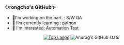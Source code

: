 

  ### ✨rongcho's GitHub✨

- 🔭I'm working on the part. : S/W QA
- 🌱 I’m currently learning : python
- 🤔 I'm interested: Automation Test






<div align="center">

﻿[![Top Langs](https://github-readme-stats.vercel.app/api/top-langs/?username=rongcho&langs_count=10&layout=compact&theme=nightowl)](https://github.com/rongcho) ![Anurag's GitHub stats](https://github-readme-stats.vercel.app/api?username=rongcho&theme=nightowl&show_icons=true)


</div>
  
  
  
  
<!--
**rongcho/rongcho** is a ✨ _special_ ✨ repository because its `README.md` (this file) appears on your GitHub profile.

Here are some ideas to get you started:

- 🔭 I’m currently working on ...
- 🌱 I’m currently learning ...
- 👯 I’m looking to collaborate on ...
- 🤔 I’m looking for help with ...
- 💬 Ask me about ...
- 📫 How to reach me: ...
- 😄 Pronouns: ...
- ⚡ Fun fact: ...
-->
